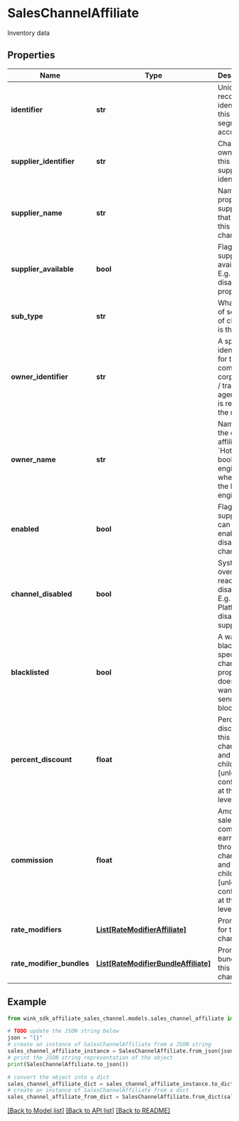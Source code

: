 # SalesChannelAffiliate

Inventory data

## Properties

Name | Type | Description | Notes
------------ | ------------- | ------------- | -------------
**identifier** | **str** | Unique record identifier of this segment / account | 
**supplier_identifier** | **str** | Channel is owned by this supplier identifier. | 
**supplier_name** | **str** | Name of property / supplier that owns this channel | 
**supplier_available** | **bool** | Flag when supplier not available. E.g. Hotel disables property | [optional] [default to True]
**sub_type** | **str** | What type of segment of channel is this. | 
**owner_identifier** | **str** | A specific identifier for the company / corporation / travel agency that is retrieving the rates | 
**owner_name** | **str** | Name of the owner / affiliate. &#x60;Hotel booking engine&#x60; when it&#39;s the booking engine. | 
**enabled** | **bool** | Flag the supplier can use to enable / disable this channel | [optional] [default to True]
**channel_disabled** | **bool** | System override by reactive to disable. E.g. Platform disables supplier. | [optional] 
**blacklisted** | **bool** | A way to blacklist a specific channel a property doesn&#39;t want to send blocking to. | 
**percent_discount** | **float** | Percent discount on this channel and all its children [unless configured at the child level]. | [optional] 
**commission** | **float** | Amount of sales commission earned through this channel and all its children [unless configured at the child level]. | [optional] 
**rate_modifiers** | [**List[RateModifierAffiliate]**](RateModifierAffiliate.md) | Promotions for this channel | [optional] 
**rate_modifier_bundles** | [**List[RateModifierBundleAffiliate]**](RateModifierBundleAffiliate.md) | Promotion bundles for this channel | [optional] 

## Example

```python
from wink_sdk_affiliate_sales_channel.models.sales_channel_affiliate import SalesChannelAffiliate

# TODO update the JSON string below
json = "{}"
# create an instance of SalesChannelAffiliate from a JSON string
sales_channel_affiliate_instance = SalesChannelAffiliate.from_json(json)
# print the JSON string representation of the object
print(SalesChannelAffiliate.to_json())

# convert the object into a dict
sales_channel_affiliate_dict = sales_channel_affiliate_instance.to_dict()
# create an instance of SalesChannelAffiliate from a dict
sales_channel_affiliate_from_dict = SalesChannelAffiliate.from_dict(sales_channel_affiliate_dict)
```
[[Back to Model list]](../README.md#documentation-for-models) [[Back to API list]](../README.md#documentation-for-api-endpoints) [[Back to README]](../README.md)


